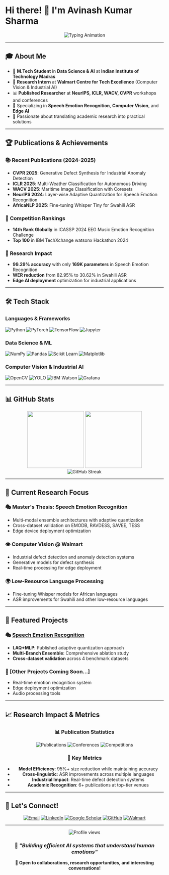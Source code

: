 # Hi there! 👋 I'm Avinash Kumar Sharma

<div align="center">
  <img src="https://readme-typing-svg.herokuapp.com/lines=M.Tech+Data+Science+%26+AI+at+IIT+Madras;Published+at+NeurIPS+ICLR+WACV+CVPR;Speech+Emotion+Recognition+Researcher;Computer+Vision+@+Walmart+Tech+Excellence&font=Fira%20Code&center=true&width=600&height=50&duration=4000&pause=1000" alt="Typing Animation">
</div>

---

## 🎓 About Me

- 🔬 **M.Tech Student** in **Data Science & AI** at **Indian Institute of Technology Madras**
- 🏢 **Research Intern** at **Walmart Centre for Tech Excellence** (Computer Vision & Industrial AI)
- 📊 **Published Researcher** at **NeurIPS, ICLR, WACV, CVPR** workshops and conferences
- 🧠 Specializing in **Speech Emotion Recognition**, **Computer Vision**, and **Edge AI**
- 🚀 Passionate about translating academic research into practical solutions

---

## 🏆 Publications & Achievements

### 📚 **Recent Publications (2024-2025)**
- **CVPR 2025**: Generative Defect Synthesis for Industrial Anomaly Detection
- **ICLR 2025**: Multi-Weather Classification for Autonomous Driving
- **WACV 2025**: Maritime Image Classification with Coresets
- **NeurIPS 2024**: Layer-wise Adaptive Quantization for Speech Emotion Recognition
- **AfricaNLP 2025**: Fine-tuning Whisper Tiny for Swahili ASR

### 🏅 **Competition Rankings**
- **14th Rank Globally** in ICASSP 2024 EEG Music Emotion Recognition Challenge
- **Top 100** in IBM TechXchange watsonx Hackathon 2024

### 🎯 **Research Impact**
- **99.29% accuracy** with only **169K parameters** in Speech Emotion Recognition
- **WER reduction** from 82.95% to 30.62% in Swahili ASR
- **Edge AI deployment** optimization for industrial applications

---

## 🛠️ Tech Stack

### **Languages & Frameworks**
![Python](https://img.shields.io/badge/Python-3776AB?style=for-the-badge&logo=python&logoColor=white)
![PyTorch](https://img.shields.io/badge/PyTorch-EE4C2C?style=for-the-badge&logo=pytorch&logoColor=white)
![TensorFlow](https://img.shields.io/badge/TensorFlow-FF6F00?style=for-the-badge&logo=tensorflow&logoColor=white)
![Jupyter](https://img.shields.io/badge/Jupyter-F37626?style=for-the-badge&logo=jupyter&logoColor=white)

### **Data Science & ML**
![NumPy](https://img.shields.io/badge/NumPy-013243?style=for-the-badge&logo=numpy&logoColor=white)
![Pandas](https://img.shields.io/badge/Pandas-150458?style=for-the-badge&logo=pandas&logoColor=white)
![Scikit Learn](https://img.shields.io/badge/scikit--learn-F7931E?style=for-the-badge&logo=scikit-learn&logoColor=white)
![Matplotlib](https://img.shields.io/badge/Matplotlib-11557c?style=for-the-badge&logo=python&logoColor=white)

### **Computer Vision & Industrial AI**
![OpenCV](https://img.shields.io/badge/OpenCV-27338e?style=for-the-badge&logo=OpenCV&logoColor=white)
![YOLO](https://img.shields.io/badge/YOLO-00FFFF?style=for-the-badge&logo=yolo&logoColor=black)
![IBM Watson](https://img.shields.io/badge/IBM%20Watson-052FAD?style=for-the-badge&logo=ibm&logoColor=white)
![Grafana](https://img.shields.io/badge/Grafana-F46800?style=for-the-badge&logo=grafana&logoColor=white)

---

## 📊 GitHub Stats

<div align="center">
  <img height="180em" src="https://github-readme-stats.vercel.app/api?username=AV55CS&show_icons=true&theme=radical&include_all_commits=true&count_private=true"/>
  <img height="180em" src="https://github-readme-stats.vercel.app/api/top-langs/?username=AV55CS&layout=compact&langs_count=7&theme=radical"/>
</div>

<div align="center">
  <img src="https://github-readme-streak-stats.herokuapp.com/?user=AV55CS&theme=radical" alt="GitHub Streak" />
</div>

---

## 🔬 Current Research Focus

### 🎭 **Master's Thesis: Speech Emotion Recognition**
- Multi-modal ensemble architectures with adaptive quantization
- Cross-dataset validation on EMODB, RAVDESS, SAVEE, TESS
- Edge device deployment optimization

### 👁️ **Computer Vision @ Walmart**
- Industrial defect detection and anomaly detection systems
- Generative models for defect synthesis
- Real-time processing for edge deployment

### 🌍 **Low-Resource Language Processing**
- Fine-tuning Whisper models for African languages
- ASR improvements for Swahili and other low-resource languages

---

## 🌟 Featured Projects

### 🎭 [Speech Emotion Recognition](https://github.com/AV55CS/Speech-emotion-Recognition-)
- **LAQ+MLP**: Published adaptive quantization approach
- **Multi-Branch Ensemble**: Comprehensive ablation study
- **Cross-dataset validation** across 4 benchmark datasets

### 🤖 [Other Projects Coming Soon...]
- Real-time emotion recognition system
- Edge deployment optimization
- Audio processing tools

---

## 📈 Research Impact & Metrics

<div align="center">
  
### 📊 **Publication Statistics**
![Publications](https://img.shields.io/badge/Publications-6+-green?style=for-the-badge)
![Conferences](https://img.shields.io/badge/Top%20Venues-NeurIPS%20|%20ICLR%20|%20CVPR%20|%20WACV-blue?style=for-the-badge)
![Competitions](https://img.shields.io/badge/Global%20Rank-14th%20ICASSP%202024-orange?style=for-the-badge)

### 🎯 **Key Metrics**
- **Model Efficiency**: 95%+ size reduction while maintaining accuracy
- **Cross-linguistic**: ASR improvements across multiple languages  
- **Industrial Impact**: Real-time defect detection systems
- **Academic Recognition**: 6+ publications at top-tier venues

</div>

---

## 🤝 Let's Connect!

<div align="center">

[![Email](https://img.shields.io/badge/Email-D14836?style=for-the-badge&logo=gmail&logoColor=white)](mailto:zda23m011@iitmz.ac.in)
[![LinkedIn](https://img.shields.io/badge/LinkedIn-0077B5?style=for-the-badge&logo=linkedin&logoColor=white)](https://linkedin.com/in/avics)
[![Google Scholar](https://img.shields.io/badge/Google%20Scholar-4285F4?style=for-the-badge&logo=googlescholar&logoColor=white)]()
[![GitHub](https://img.shields.io/badge/GitHub-100000?style=for-the-badge&logo=github&logoColor=white)](https://github.com/AV55CS)
[![Walmart](https://img.shields.io/badge/Walmart%20Tech-0071CE?style=for-the-badge&logo=walmart&logoColor=white)]()

</div>

---

<div align="center">
  <img src="https://komarev.com/ghpvc/?username=AV55CS&label=Profile%20views&color=0e75b6&style=flat" alt="Profile views" />
  
  ### 💭 *"Building efficient AI systems that understand human emotions"*
  
  **🎯 Open to collaborations, research opportunities, and interesting conversations!**
</div>
